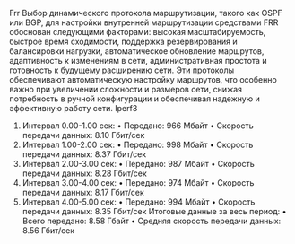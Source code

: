 Frr
Выбор динамического протокола маршрутизации, такого как OSPF или BGP, для настройки внутренней маршрутизации средствами FRR обоснован следующими факторами: высокая масштабируемость, быстрое время сходимости, 
поддержка резервирования и балансировки нагрузки, автоматическое обновление маршрутов, 
адаптивность к изменениям в сети, административная простота и готовность к будущему расширению сети. 
Эти протоколы обеспечивают автоматическую настройку маршрутов, что особенно важно при увеличении сложности и размеров сети, 
снижая потребность в ручной конфигурации и обеспечивая надежную и эффективную работу сети.
Iperf3
1.	Интервал 0.00-1.00 сек:
•	Передано: 966 Мбайт
•	Скорость передачи данных: 8.10 Гбит/сек
2.	Интервал 1.00-2.00 сек:
•	Передано: 998 Мбайт
•	Скорость передачи данных: 8.37 Гбит/сек
3.	Интервал 2.00-3.00 сек:
•	Передано: 987 Мбайт
•	Скорость передачи данных: 8.28 Гбит/сек
4.	Интервал 3.00-4.00 сек:
•	Передано: 974 Мбайт
•	Скорость передачи данных: 8.17 Гбит/сек
5.	Интервал 4.00-5.00 сек:
•	Передано: 994 Мбайт
•	Скорость передачи данных: 8.35 Гбит/сек
Итоговые данные за весь период:
•	Всего передано: 8.58 Гбайт
•	Средняя скорость передачи данных: 8.56 Гбит/сек

